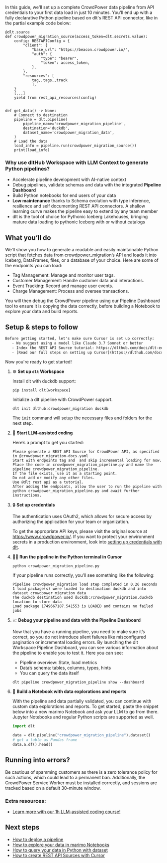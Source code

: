 In this guide, we'll set up a complete CrowdPower data pipeline from API credentials to your first data load in just 10 minutes. You'll end up with a fully declarative Python pipeline based on dlt's REST API connector, like in the partial example code below:

```python-outcome
@dlt.source
def crowdpower_migration_source(access_token=dlt.secrets.value):
    config: RESTAPIConfig = {
        "client": {
            "base_url": "https://beacon.crowdpower.io/",
            "auth": {
                "type": "bearer",
                "token": access_token,
            },
        },
        "resources": [
            tag,,tags,,track
            ],
    }
    [...]
    yield from rest_api_resources(config)


def get_data() -> None:
    # Connect to destination
    pipeline = dlt.pipeline(
        pipeline_name='crowdpower_migration_pipeline',
        destination='duckdb',
        dataset_name='crowdpower_migration_data', 
    )
    # Load the data
    load_info = pipeline.run(crowdpower_migration_source())
    print(load_info) 
```

### Why use dltHub Workspace with LLM Context to generate Python pipelines?

- Accelerate pipeline development with AI-native context
- Debug pipelines, validate schemas and data with the integrated **Pipeline Dashboard**
- Build Python notebooks for end users of your data
- **Low maintenance** thanks to Schema evolution with type inference, resilience and self documenting REST API connectors. A shallow learning curve makes the pipeline easy to extend by any team member
- dlt is the tool of choice for Pythonic Iceberg Lakehouses, bringing mature data loading to pythonic Iceberg with or without catalogs

## What you’ll do

We’ll show you how to generate a readable and easily maintainable Python script that fetches data from crowdpower_migration’s API and loads it into Iceberg, DataFrames, files, or a database of your choice. Here are some of the endpoints you can load:

- Tag Management: Manage and monitor user tags.
- Customer Management: Handle customer data and interactions.
- Event Tracking: Record and manage user events.
- Charge Management: Process and oversee transactions.

You will then debug the CrowdPower pipeline using our Pipeline Dashboard tool to ensure it is copying the data correctly, before building a Notebook to explore your data and build reports.

## Setup & steps to follow

```default
Before getting started, let's make sure Cursor is set up correctly:
   - We suggest using a model like Claude 3.7 Sonnet or better
   - Index the REST API Source tutorial: https://dlthub.com/docs/dlt-ecosystem/verified-sources/rest_api/ and add it to context as **@dlt rest api**
   - [Read our full steps on setting up Cursor](https://dlthub.com/docs/dlt-ecosystem/llm-tooling/cursor-restapi#23-configuring-cursor-with-documentation)
```

Now you're ready to get started!

1. ⚙️ **Set up `dlt` Workspace**
    
    Install dlt with duckdb support:
    ```shell
    pip install dlt[workspace]
    ```

    Initialize a dlt pipeline with CrowdPower support.
    ```shell
    dlt init dlthub:crowdpower_migration duckdb
    ```

    The `init` command will setup the necessary files and folders for the next step.
    
2. 🤠 **Start LLM-assisted coding**
    
    Here’s a prompt to get you started:
    
    ```prompt
    Please generate a REST API Source for CrowdPower API, as specified in @crowdpower_migration-docs.yaml 
    Start with endpoints tag and  and skip incremental loading for now. 
    Place the code in crowdpower_migration_pipeline.py and name the pipeline crowdpower_migration_pipeline. 
    If the file exists, use it as a starting point. 
    Do not add or modify any other files. 
    Use @dlt rest api as a tutorial. 
    After adding the endpoints, allow the user to run the pipeline with python crowdpower_migration_pipeline.py and await further instructions.
    ```

    
3. 🔒 **Set up credentials** 
    
    The authentication uses OAuth2, which allows for secure access by authorizing the application for your team or organization.
    
    To get the appropriate API keys, please visit the original source at https://www.crowdpower.io/.
    If you want to protect your environment secrets in a production environment, look into [setting up credentials with dlt](https://dlthub.com/docs/walkthroughs/add_credentials).
    
4. 🏃‍♀️ **Run the pipeline in the Python terminal in Cursor**
    
    ```shell
    python crowdpower_migration_pipeline.py
    ```
    
    If your pipeline runs correctly, you’ll see something like the following:
    
    ```shell
    Pipeline crowdpower_migration load step completed in 0.26 seconds
    1 load package(s) were loaded to destination duckdb and into dataset crowdpower_migration_data
    The duckdb destination used duckdb:/crowdpower_migration.duckdb location to store data
    Load package 1749667187.541553 is LOADED and contains no failed jobs
    ```
    
5. 📈 **Debug your pipeline and data with the Pipeline Dashboard**

    Now that you have a running pipeline, you need to make sure it’s correct, so you do not introduce silent failures like misconfigured pagination or incremental loading errors. By launching the dlt Workspace Pipeline Dashboard, you can see various information about the pipeline to enable you to test it. Here you can see:
    - Pipeline overview: State, load metrics
    - Data’s schema: tables, columns, types, hints
    - You can query the data itself
    
    ```shell
    dlt pipeline crowdpower_migration_pipeline show --dashboard
    ```
    
6. 🐍 **Build a Notebook with data explorations and reports**

    With the pipeline and data partially validated, you can continue with custom data explorations and reports. To get started, paste the snippet below into a new marimo Notebook and ask your LLM to go from there. Jupyter Notebooks and regular Python scripts are supported as well.

    
    ```python
    import dlt

   data = dlt.pipeline("crowdpower_migration_pipeline").dataset()
   # get a table as Pandas frame
   data.a.df().head()
    ```

## Running into errors?

Be cautious of spamming customers as there is a zero tolerance policy for such actions, which could lead to a permanent ban. Additionally, the CrowdPower Service Worker must be installed correctly, and sessions are tracked based on a default 30-minute window.

### Extra resources:

- [Learn more with our 1h LLM-assisted coding course!](https://www.youtube.com/watch?v=GGid70rnJuM)

## Next steps

- [How to deploy a pipeline](https://dlthub.com/docs/walkthroughs/deploy-a-pipeline)
- [How to explore your data in marimo Notebooks](https://dlthub.com/docs/general-usage/dataset-access/marimo)
- [How to query your data in Python with dataset](https://dlthub.com/docs/general-usage/dataset-access/dataset)
- [How to create REST API Sources with Cursor](https://dlthub.com/docs/dlt-ecosystem/llm-tooling/cursor-restapi)